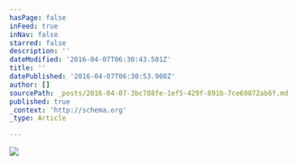 ```yaml
---
hasPage: false
inFeed: true
inNav: false
starred: false
description: ''
dateModified: '2016-04-07T06:30:43.501Z'
title: ''
datePublished: '2016-04-07T06:30:53.908Z'
author: []
sourcePath: _posts/2016-04-07-3bc788fe-1ef5-429f-891b-7ce69872ab6f.md
published: true
_context: 'http://schema.org'
_type: Article

---
```

![](https://the-grid-user-content.s3-us-west-2.amazonaws.com/cae26161-6b49-4f76-81e5-1dc6846bea86.png)